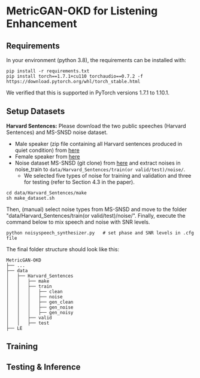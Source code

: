# MetricGAN-OKD for Listening Enhancement

## Requirements
In your environment (python 3.8), the requirements can be installed with:
```shell
pip install -r requirements.txt
pip install torch==1.7.1+cu110 torchaudio==0.7.2 -f https://download.pytorch.org/whl/torch_stable.html
```
We verified that this is supported in PyTorch versions 1.7.1 to 1.10.1.


## Setup Datasets
**Harvard Sentences:** Please download the two public speeches (Harvard Sentences) and MS-SNSD noise dataset.
* Male speaker (zip file containing all Harvard sentences produced in quiet condition) from [here](https://datashare.ed.ac.uk/handle/10283/3239)
* Female speaker from [here](https://salford.figshare.com/articles/media/Speech_corpus_-_Harvard_-_edited_and_end-pointed_audio/7862465/1)
* Noise dataset MS-SNSD (git clone) from [here](https://github.com/microsoft/MS-SNSD) and extract noises in noise_train to `data/Harvard_Sentences/train(or valid/test)/noise/`.
	* We selected five types of noise for training and validation and three for testing (refer to Section 4.3 in the paper).
```shell
cd data/Harvard_Sentences/make
sh make_dataset.sh
```
Then, (manual) select noise types from MS-SNSD and move to the folder "data/Harvard_Sentences/train(or valid/test)/noise/".
Finally, execute the command below to mix speech and noise with SNR levels.
```shell
python noisyspeech_synthesizer.py   # set phase and SNR levels in .cfg file
```


The final folder structure should look like this:
```none
MetricGAN-OKD
├── ...
├── data
│   ├── Harvard_Sentences
│   │   ├── make
│   │   ├── train
│   │   │   ├── clean
│   │   │   ├── noise
│   │   │   ├── gen_clean
│   │   │   ├── gen_noise
│   │   │   ├── gen_noisy
│   │   ├── valid
│   │   ├── test
├── LE
```

## Training

## Testing & Inference
